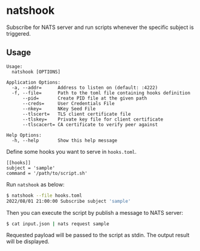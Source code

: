 # natshook
Subscribe for NATS server and run scripts whenever the specific subject is triggered.

## Usage

```
Usage:
  natshook [OPTIONS]

Application Options:
  -a, --addr=      Address to listen on (default: :4222)
  -f, --file=      Path to the toml file containing hooks definition
      --pid=       Create PID file at the given path
      --creds=     User Credentials File
      --nkey=      NKey Seed File
      --tlscert=   TLS client certificate file
      --tlskey=    Private key file for client certificate
      --tlscacert= CA certificate to verify peer against

Help Options:
  -h, --help       Show this help message
```


Define some hooks you want to serve in `hooks.toml`.

```
[[hooks]]
subject = 'sample'
command = '/path/to/script.sh'
```

Run `natshook` as below:

```sh
$ natshook --file hooks.toml
2022/08/01 21:00:00 Subscribe subject 'sample'
```

Then you can execute the script by publish a message to NATS server:

```bash
$ cat input.json | nats request sample
```

Requested payload will be passed to the script as stdin.
The output result will be displayed.

